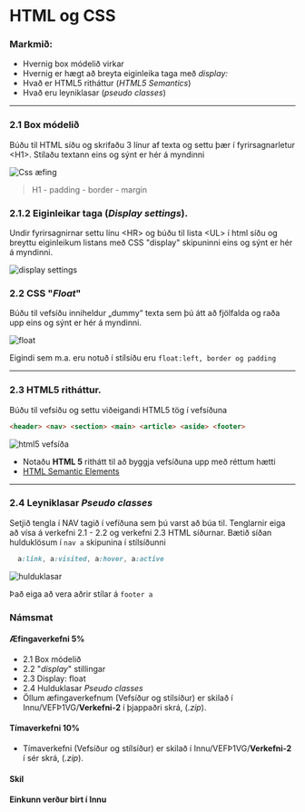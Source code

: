 # HTML og CSS

### Markmið:

- Hvernig box módelið virkar 
- Hvernig er hægt að breyta eiginleika taga með _display:_ 
- Hvað er HTML5 ritháttur (_HTML5 Semantics_)
- Hvað eru leyniklasar (_pseudo classes_)

---
  
### 2.1 Box módelið

Búðu til HTML síðu og skrifaðu 3 línur af texta og settu þær í fyrirsagnarletur &lt;H1>. Stílaðu textann eins og sýnt er hér á myndinni

![Css æfing](Námsefni/Box-model/box-inheritance.JPG)

> H1 - padding - border - margin

### 2.1.2 Eiginleikar taga (_Display settings_).

Undir fyrirsagnirnar settu línu &lt;HR> og búðu til lista &lt;UL> í html síðu og breyttu eiginleikum listans með CSS "display" skipuninni eins og sýnt er hér á myndinni.
   
![display settings](Námsefni/Box-model/display.JPG)


### 2.2 CSS "_Float_" 

Búðu til vefsíðu inniheldur „dummy“ texta sem þú átt að fjölfalda og raða upp eins og sýnt er hér á myndinni.

![float](Námsefni/v.2.2.jpg)

Eigindi sem m.a. eru notuð í stílsíðu eru `float:left, border og padding `

---

### 2.3 HTML5 ritháttur.  

Búðu til vefsíðu og settu viðeigandi HTML5 tög í vefsíðuna

```HTML
<header> <nav> <section> <main> <article> <aside> <footer> 
```

![html5 vefsíða](Námsefni/v2.3.jpg)

- Notaðu **HTML 5** rithátt til að byggja vefsíðuna upp með réttum hætti
- [HTML Semantic Elements](https://www.w3schools.com/html/html5_semantic_elements.asp) 

---

### 2.4 Leyniklasar _Pseudo classes_ 
 
Setjið tengla í NAV tagið í vefíðuna sem þú varst að búa til. Tenglarnir eiga að vísa á verkefni 2.1 - 2.2 og verkefni 2.3 HTML síðurnar. Bætið síðan hulduklösum í ` nav a ` skipunina í stílsíðunni 

```CSS
  a:link, a:visited, a:hover, a:active 

```
![hulduklasar](Námsefni/v2.4.jpg)

Það eiga að vera aðrir stílar á ` footer a ` 

### Námsmat

#### Æfingaverkefni 5%

- 2.1 Box módelið 
- 2.2 "_display_" stillingar  
- 2.3 Display: float 
- 2.4 Hulduklasar _Pseudo classes_
- Öllum æfingaverkefnum  (Vefsíður og stílsíður) er skilað í Innu/VEFÞ1VG/**Verkefni-2** í þjappaðri skrá, (_.zip_). 

#### Tímaverkefni 10%

- Tímaverkefni  (Vefsíður og stílsíður) er skilað í Innu/VEFÞ1VG/**Verkefni-2** í sér skrá, (_.zip_). 

#### Skil





#### Einkunn verður birt í Innu
